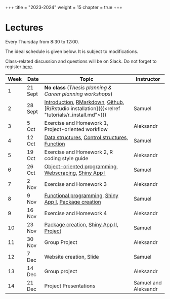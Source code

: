 +++
title = "2023-2024"
weight = 15
chapter = true
+++

# Lectures

Every Thursday from 8:30 to 12:00.

The ideal schedule is given below. It is subject to modifications.

Class-related discussion and questions will be on Slack. Do not forget to register [here](https://forms.gle/9EzB7J5mzNkYgCtv7).

| Week | Date | Topic | Instructor |   
|---|---|---|---|   
| 1 | 21 Sept | **No class** (_Thesis planning \& Career planning workshops_) |  |   
| 2 | 28 Sept | [Introduction](https://ptds2023.github.io/class/lecture01), [RMarkdown](https://ptds2023.github.io/class/lecture02_markdown), [Github](https://ptds2023.github.io/class/lecture03_github), [R/Rstudio installation]({{<relref "tutorials/r_install.md">}}) | Samuel |
| 3 | 5 Oct | Exercise and Homework 1, Project-oriented workflow | Aleksandr |
| 4 | 12 Oct | [Data structures](https://ptds2023.github.io/class/lecture04_datastructure), [Control structures](https://ptds2023.github.io/class/lecture05_controlstructure), [Function](https://ptds2023.github.io/class/lecture06_function) | Samuel |
| 5 | 19 Oct | Exercise and Homework 2, R coding style guide | Aleksandr |
| 6 | 26 Oct | [Object-oriented programming](https://ptds2023.github.io/class/lecture07_OOP), [Webscraping](https://ptds2023.github.io/class/lecture08_webscrap), [Shiny App I](https://ptds2023.github.io/class/lecture09_shiny)  | Samuel | 
| 7 | 2 Nov | Exercise and Homework 3 | Aleksandr |
| 8 | 9 Nov| [Functional programming](https://ptds2023.github.io/class/lecture10_functional), [Shiny App I](https://ptds2023.github.io/class/lecture09_shiny), [Package creation](https://ptds2023.github.io/class/lecture11_pkg) | Samuel |
| 9 | 16 Nov | Exercise and Homework 4 | Aleksandr |
| 10 | 23 Nov | [Package creation](https://ptds2023.github.io/class/lecture11_pkg), [Shiny App II](https://ptds2023.github.io/class/lecture12_shiny2), [Project](https://ptds2023.github.io/class/lecture13_project) | Samuel |
| 11 | 30 Nov | Group Project | Aleksandr | 
| 12 | 7 Dec | Website creation, Slide | Samuel |
| 13 | 14 Dec | Group project | Aleksandr | 
| 14 | 21 Dec | Project Presentations | Samuel and Aleksandr| 

